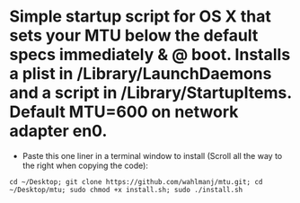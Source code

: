 # Simple startup script for OS X that sets your MTU below the default specs immediately & @ boot. Installs a plist in /Library/LaunchDaemons and a script in /Library/StartupItems. Default MTU=600 on network adapter en0.

- Paste this one liner in a terminal window to install (Scroll all the way to the right when copying the code):

```
cd ~/Desktop; git clone https://github.com/wahlmanj/mtu.git; cd ~/Desktop/mtu; sudo chmod +x install.sh; sudo ./install.sh
```
